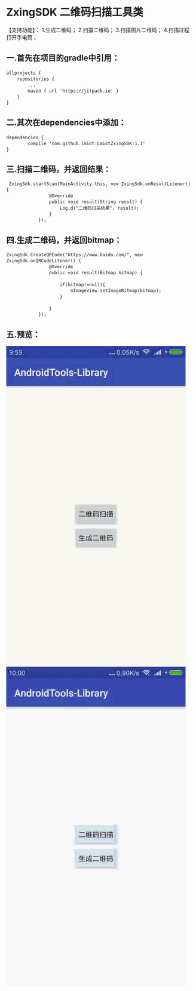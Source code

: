 # ZxingSDK  二维码扫描工具类

【支持功能】：
  1.生成二维码；
  2.扫描二维码；
  3.扫描图片二维码；
  4.扫描过程打开手电筒；
  

## 一.首先在项目的gradle中引用：

	allprojects {
		repositories {
			...
			maven { url 'https://jitpack.io' }
		}
	}


## 二.其次在dependencies中添加：
	dependencies {
	        compile 'com.github.lmiot:LmiotZxingSDK:1.1'
	}




## 三.扫描二维码，并返回结果：

     ZxingSdk.startScan(MainActivity.this, new ZxingSdk.onResultLitener() {
                    @Override
                    public void result(String result) {
                        Log.d("二维码扫描结果", result);
                    }
                });

## 四.生成二维码，并返回bitmap：

    ZxingSdk.CreateQRCode("https://www.baidu.com/", new ZxingSdk.onQRCodeLitener() {
                    @Override
                    public void result(Bitmap bitmap) {

                        if(bitmap!=null){
                            mImageView.setImageBitmap(bitmap);
                        }

                    }
                });



## 五.预览：
![](https://github.com/lmiot/LmiotZxingSDK/blob/master/img/sacn.gif)
![](https://github.com/lmiot/LmiotZxingSDK/blob/master/img/create.gif)